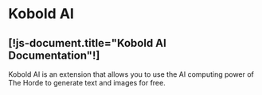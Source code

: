 # Kobold AI
[!js-document.title="Kobold AI Documentation"!]
---

Kobold AI is an extension that allows you to use the AI computing power of The Horde to generate text and images for free.
